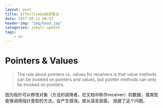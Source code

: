 ```yaml
---
layout: post
title: EffectiveGo阅读笔记--
date: 2017-09-11 09:52
header-img: "img/head.jpg"
categories: jekyll update
tags:
    - Go
---
```


# Pointers & Values

> The rule about pointers vs. values for receivers is that value methods can be invoked on pointers and values,
> but pointer methods can only be invoked on pointers.

因为指针可以修改对象（方法的调用者，在文档中称作receiver）的数据，值类型能够调用指针类型的方法，会产生错误。故从语言层面，
规避了这个问题。

